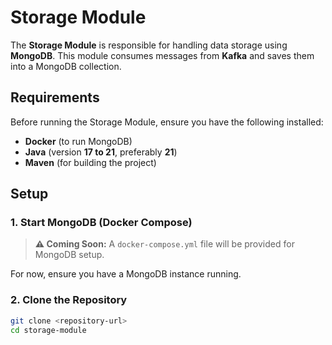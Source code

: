 # Storage Module

The **Storage Module** is responsible for handling data storage using **MongoDB**. This module consumes messages from **Kafka** and saves them into a MongoDB collection.

## Requirements

Before running the Storage Module, ensure you have the following installed:

- **Docker** (to run MongoDB)
- **Java** (version **17 to 21**, preferably **21**)
- **Maven** (for building the project)

## Setup

### 1. Start MongoDB (Docker Compose)

> **⚠️ Coming Soon:** A `docker-compose.yml` file will be provided for MongoDB setup.

For now, ensure you have a MongoDB instance running.

### 2. Clone the Repository

```sh
git clone <repository-url>
cd storage-module
